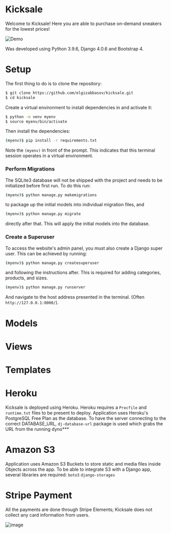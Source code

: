 # Kicksale
Welcome to Kicksale!
Here you are able to purchase on-demand sneakers for the lowest prices!

![Demo](https://user-images.githubusercontent.com/72108920/183554373-edaa5932-aef4-4eca-ad84-0257d324c128.gif)


Was developed using Python 3.9.6, Django 4.0.6 and Bootstrap 4.

# Setup
The first thing to do is to clone the repository:
```sh
$ git clone https://github.com/elgizabbasov/kicksale.git
$ cd kicksale
```

Create a virtual environment to install dependencies in and activate it:

```sh
$ python -m venv myenv
$ source myenv/bin/activate
```

Then install the dependencies:

```sh
(myenv)$ pip install -r requirements.txt
```

Note the `(myenv)` in front of the prompt. This indicates that this terminal
session operates in a virtual environment.

### Perform Migrations

The SQLite3 database will not be shipped with the project and needs to be initialized before first run. To do this run:

```sh
(myenv)$ python manage.py makemigrations
```

to package up the initial models into individual migration files, and

```sh
(myenv)$ python manage.py migrate
```

directly after that. This will apply the initial models into the database. 

### Create a Superuser

To access the website's admin panel, you must also create a Django super user. This can be achieved by running:
```sh
(myenv)$ python manage.py createsuperuser
```

and following the instructions after. This is required for adding categories, products, and sizes.

```sh
(myenv)$ python manage.py runserver
```

And navigate to the host address presented in the terminal. (Often `http://127.0.0.1:8000/`).

# Models

# Views

# Templates

# Heroku
Kicksale is deployed using Heroku.
Heroku requires a `Procfile` and `runtime.txt` files to be present to deploy.
Application uses Heroku's PostgreSQL Free Plan as the database.
To have the server connecting to the correct DATABASE_URL, `dj-database-url` package is used which grabs the URL from the running dyno***

# Amazon S3
Application uses Amazon S3 Buckets to store static and media files inside Objects across the app.
To be able to integrate S3 with a Django app, several libraries are required:
`boto3`
`django-storages`


# Stripe Payment
All the payments are done through Stripe Elements; Kicksale does not collect any card information from users. 

![image](https://user-images.githubusercontent.com/72108920/179429046-dd680d32-010b-45de-994a-583ca04c7221.png)
